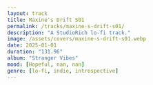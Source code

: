 ```yaml
---
layout: track
title: Maxine's Drift S01
permalink: /tracks/maxine-s-drift-s01/
description: "A StudioRich lo-fi track."
image: /assets/covers/maxine-s-drift-s01.webp
date: 2025-01-01
duration: "131.96"
album: "Stranger Vibes"
mood: [Hopeful, nan, nan]
genre: [lo-fi, indie, introspective]
---
```

